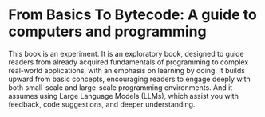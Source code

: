 # From Basics To Bytecode: A guide to computers and programming

This book is an experiment. It is an exploratory book, designed to guide readers
from already acquired fundamentals of programming to complex real-world
applications, with an emphasis on learning by doing. It builds upward from basic
concepts, encouraging readers to engage deeply with both small-scale and
large-scale programming environments. And it assumes using Large Language
Models (LLMs), which assist you with feedback, code suggestions, and deeper
understanding.
